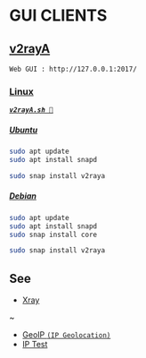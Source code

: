 
# GUI CLIENTS

## [v2rayA](https://v2raya.org/)

`Web GUI : http://127.0.0.1:2017/`

### [Linux](https://snapcraft.io/v2raya)

[***`v2rayA.sh 🚀`***](v2rayA.sh)

##### [Ubuntu](https://snapcraft.io/install/v2raya/ubuntu)

```sh
sudo apt update
sudo apt install snapd

sudo snap install v2raya
```

##### [Debian](https://snapcraft.io/install/v2raya/debian)

```sh
sudo apt update
sudo apt install snapd
sudo snap install core

sudo snap install v2raya
```

## See

- [Xray](https://github.com/XTLS/Xray-core#gui-clients)

~

- [GeoIP `(IP Geolocation)`](https://www.maxmind.com/) 
- [IP Test](http://ip111.cn)
